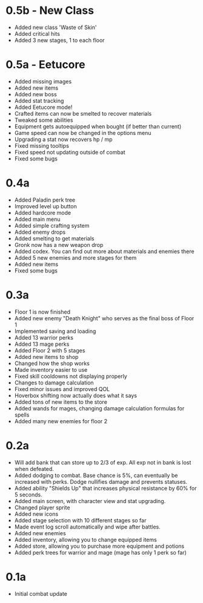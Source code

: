 # 0.5b - New Class

- Added new class 'Waste of Skin'
- Added critical hits
- Added 3 new stages, 1 to each floor

# 0.5a - Eetucore

- Added missing images
- Added new items
- Added new boss
- Added stat tracking
- Added Eetucore mode!
- Crafted items can now be smelted to recover materials
- Tweaked some abilities
- Equipment gets autoequipped when bought (if better than current)
- Game speed can now be changed in the options menu
- Upgrading a stat now recovers hp / mp
- Fixed missing tooltips
- Fixed speed not updating outside of combat
- Fixed some bugs

# 0.4a

- Added Paladin perk tree
- Improved level up button
- Added hardcore mode
- Added main menu
- Added simple crafting system
- Added enemy drops
- Added smelting to get materials
- Gronk now has a new weapon drop
- Added codex. You can find out more about materials and enemies there
- Added 5 new enemies and more stages for them
- Added new items
- Fixed some bugs

# 0.3a

- Floor 1 is now finished
- Added new enemy "Death Knight" who serves as the final boss of Floor 1
- Implemented saving and loading
- Added 13 warrior perks
- Added 13 mage perks
- Added Floor 2 with 5 stages
- Added new items to shop
- Changed how the shop works
- Made inventory easier to use
- Fixed skill cooldowns not displaying properly
- Changes to damage calculation
- Fixed minor issues and improved QOL
- Hoverbox shifting now actually does what it says
- Added tons of new items to the store
- Added wands for mages, changing damage calculation formulas for spells
- Added many new enemies for floor 2

# 0.2a

- Will add bank that can store up to 2/3 of exp. All exp not in bank is lost when defeated.
- Added dodging to combat. Base chance is 5%, can eventually be increased with perks. Dodge nullifies damage and prevents statuses.
- Added ability "Shields Up" that increases physical resistance by 60% for 5 seconds.
- Added main screen, with character view and stat upgrading.
- Changed player sprite
- Added new icons
- Added stage selection with 10 different stages so far
- Made event log scroll automatically and wipe after battles.
- Added new enemies
- Added inventory, allowing you to change equipped items
- Added store, allowing you to purchase more equipment and potions
- Added perk trees for warrior and mage (mage has only 1 perk so far)

# 0.1a

- Initial combat update
